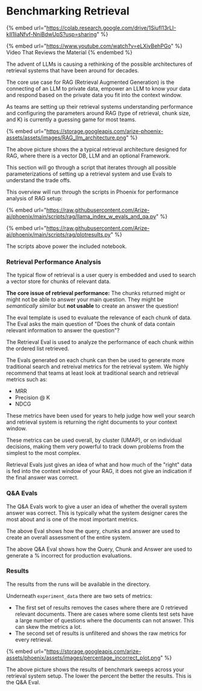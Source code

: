# Benchmarking Retrieval

{% embed url="https://colab.research.google.com/drive/1Siufl13rLI-kII1liaNfvf-NniBdwUpS?usp=sharing" %}

{% embed url="https://www.youtube.com/watch?v=eLXivBehPGo" %}
Video That Reviews the Material
{% endembed %}

The advent of LLMs is causing a rethinking of the possible architectures of retrieval systems that have been around for decades.

The core use case for RAG (Retrieval Augmented Generation) is the connecting of an LLM to private data, empower an LLM to know your data and respond based on the private data you fit into the context window.

As teams are setting up their retrieval systems understanding performance and configuring the parameters around RAG (type of retrieval, chunk size, and K) is currently a guessing game for most teams.

{% embed url="https://storage.googleapis.com/arize-phoenix-assets/assets/images/RAG_llm_architecture.png" %}

The above picture shows the a typical retrieval architecture designed for RAG, where there is a vector DB, LLM and an optional Framework.

This section will go through a script that iterates through all possible parameterizations of setting up a retrieval system and use Evals to understand the trade offs.

This overview will run through the scripts in Phoenix for performance analysis of RAG setup:

{% embed url="https://raw.githubusercontent.com/Arize-ai/phoenix/main/scripts/rag/llama_index_w_evals_and_qa.py" %}

{% embed url="https://raw.githubusercontent.com/Arize-ai/phoenix/main/scripts/rag/plotresults.py" %}

The scripts above power the included notebook.

### Retrieval Performance Analysis

The typical flow of retrieval is a user query is embedded and used to search a vector store for chunks of relevant data.

**The core issue of retrieval performance:** The chunks returned might or might not be able to answer your main question. They might be _semantically similar_ but **not usable** to create an answer the question!

The eval template is used to evaluate the relevance of each chunk of data. The Eval asks the main question of "Does the chunk of data contain relevant information to answer the question"?

The Retrieval Eval is used to analyze the performance of each chunk within the ordered list retrieved.

The Evals generated on each chunk can then be used to generate more traditional search and retreival metrics for the retrieval system. We highly recommend that teams at least look at traditional search and retrieval metrics such as:

* MRR
* Precision @ K
* NDCG

These metrics have been used for years to help judge how well your search and retrieval system is returning the right documents to your context window.

These metrics can be used overall, by cluster (UMAP), or on individual decisions, making them very powerful to track down problems from the simplest to the most complex.

Retrieval Evals just gives an idea of what and how much of the "right" data is fed into the context window of your RAG, it does not give an indication if the final answer was correct.

### Q\&A Evals

The Q\&A Evals work to give a user an idea of whether the overall system answer was correct. This is typically what the system designer cares the most about and is one of the most important metrics.

The above Eval shows how the query, chunks and answer are used to create an overall assessment of the entire system.

The above Q\&A Eval shows how the Query, Chunk and Answer are used to generate a % incorrect for production evaluations.

### Results

The results from the runs will be available in the directory.

Underneath `experiment_data` there are two sets of metrics:

* The first set of results removes the cases where there are 0 retrieved relevant documents. There are cases where some clients test sets have a large number of questions where the documents can not answer. This can skew the metrics a lot.
* The second set of results is unfiltered and shows the raw metrics for every retrieval.

{% embed url="https://storage.googleapis.com/arize-assets/phoenix/assets/images/percentage_incorrect_plot.png" %}

The above picture shows the results of benchmark sweeps across your retrieval system setup. The lower the percent the better the results. This is the Q\&A Eval.

